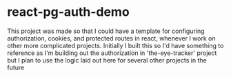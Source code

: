 # react-pg-auth-demo

This project was made so that I could have a template for configuring authorization, cookies, and protected routes in react, whenever I work on other more complicated projects. Initially I built this so I'd have something to reference as I'm building out the authorization in 'the-eye-tracker' project but I plan to use the logic laid out here for several other projects in the future
